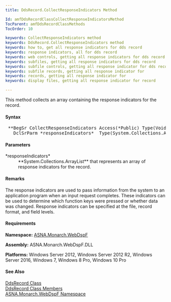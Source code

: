 ```yaml
---
title: DdsRecord.CollectResponseIndicators Method

Id: amfDdsRecordClassCollectResponseIndicatorsMethod
TocParent: amfDdsRecordClassMethods
TocOrder: 10

keywords: CollectResponseIndicators method
keywords: DdsRecord.CollectResponseIndicators method
keywords: how to, get all response indicators for dds record
keywords: response indicators, all for dds record
keywords: web controls, getting all response indicators for dds record
keywords: subfiles, getting all response indicators for dds record
keywords: subfile controls, getting all response indicator for dds record
keywords: subfile records, getting all response indicator for
keywords: records, getting all response indicator for
keywords: display files, getting all response indicator for record

---
```


This method collects an array containing the response indicators for the record.

#### Syntax
<pre class="prettyprint"> **BegSr CollectResponseIndicators Access(*Public) Type(Void)
   DclSrParm *responseIndicators*  Type(System.Collections.ArrayList) Rank(1)** </pre>

#### Parameters
<dl>
        <dt>
 *responseIndicators* 
        </dt>
        <dd>
 **System.Collections.ArrayList**  that represents an array
        of response indicators for the record.</dd>
</dl>

#### Remarks
The response indicators are used to pass information from the system to an application program when an input request completes. These indicators can be used to determine which function keys were pressed or whether data was changed. Response indicators can be specified at the file, record format, and field levels.

#### Requirements
**Namespace:** [ASNA.Monarch.WebDspF](amfWebDspFNamespace.html)

**Assembly:** ASNA.Monarch.WebDspF.DLL

**Platforms:** Windows Server 2012, Windows Server 2012 R2, Windows Server 2016, Windows 7, Windows 8 Pro, Windows 10 Pro

#### See Also
[DdsRecord Class](amfDdsRecordClass.html) <br /> [ DdsRecord Class Members](amfDdsRecordClassMembers.html) <br /> [ ASNA.Monarch.WebDspF Namespace](amfWebDspFNamespace.html) 
